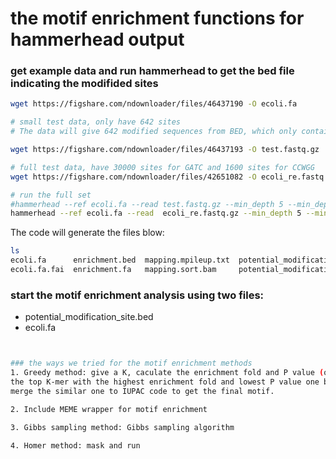 # the motif enrichment functions for hammerhead output


### get example data and run hammerhead to get the bed file indicating the modifided sites
```bash 
wget https://figshare.com/ndownloader/files/46437190 -O ecoli.fa

# small test data, only have 642 sites
# The data will give 642 modified sequences from BED, which only contains the GATC sites, not the CCWGG sites.

wget https://figshare.com/ndownloader/files/46437193 -O test.fastq.gz

# full test data, have 30000 sites for GATC and 1600 sites for CCWGG
wget https://figshare.com/ndownloader/files/42651082 -O ecoli_re.fastq.gz

# run the full set
#hammerhead --ref ecoli.fa --read test.fastq.gz --min_depth 5 --min_depth_strand 3
hammerhead --ref ecoli.fa --read  ecoli_re.fastq.gz --min_depth 5 --min_depth_strand 3


```
The code will generate the files blow:
```bash
ls
ecoli.fa      enrichment.bed  mapping.mpileup.txt  potential_modification_site.bed  test.fastq.gz
ecoli.fa.fai  enrichment.fa   mapping.sort.bam     potential_modification_site.txt
```


### start the motif enrichment analysis using two files:
-  potential_modification_site.bed 
-  ecoli.fa
```bash


### the ways we tried for the motif enrichment methods
1. Greedy method: give a K, caculate the enrichment fold and P value (or chi-sequre value) for each K-mer, get\
the top K-mer with the highest enrichment fold and lowest P value one by one. Use the merge kmer function to \
merge the similar one to IUPAC code to get the final motif.

2. Include MEME wrapper for motif enrichment 

3. Gibbs sampling method: Gibbs sampling algorithm

4. Homer method: mask and run